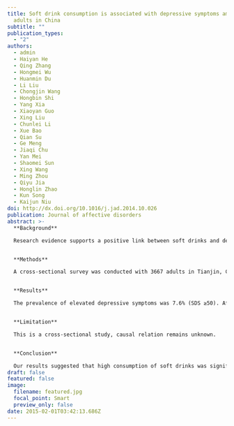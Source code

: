 ```yaml
---
title: Soft drink consumption is associated with depressive symptoms among
  adults in China
subtitle: ""
publication_types:
  - "2"
authors:
  - admin
  - Haiyan He
  - Qing Zhang
  - Hongmei Wu
  - Huanmin Du
  - Li Liu
  - Chongjin Wang
  - Hongbin Shi
  - Yang Xia
  - Xiaoyan Guo
  - Xing Liu
  - Chunlei Li
  - Xue Bao
  - Qian Su
  - Ge Meng
  - Jiaqi Chu
  - Yan Mei
  - Shaomei Sun
  - Xing Wang
  - Ming Zhou
  - Qiyu Jia
  - Honglin Zhao
  - Kun Song
  - Kaijun Niu
doi: http://dx.doi.org/10.1016/j.jad.2014.10.026
publication: Journal of affective disorders
abstract: >-
  **Background**

  Research evidence supports a positive link between soft drinks and depressive symptoms. However, data thus far are only from Caucasian populations. We investigated whether high levels of consumption of soft drinks were associated with the depressive symptoms among adults in China.


  **Methods**

  A cross-sectional survey was conducted with 3667 adults in Tianjin, China. Dietary intake was assessed using a valid self-administered food frequency questionnaire, and depressive symptoms were assessed with the Zung Self-Rating Depression Scale (SDS), cut-off point of 40, 45 or 50 indicating elevated depressive symptoms.


  **Results**

  The prevalence of elevated depressive symptoms was 7.6% (SDS ≥50). After adjustments for potentially confounding factors, the odds ratios (95% confidence interval) of having elevated depressive symptoms by increasing levels of soft drink consumption were 1.00, 1.43 (1.01, 2.01) and 2.00 (1.15, 3.37) (p for trend <0.01). Similar relations were observed when SDS ≥40 or 45 were used as a definition of depressive symptoms.


  **Limitation**

  This is a cross-sectional study, causal relation remains unknown.


  **Conclusion**

  Our results suggested that high consumption of soft drinks was significantly related to a higher prevalence of depressive symptoms among adults in China. This is the first large cross-sectional study addressing this topic in an Asia population.
draft: false
featured: false
image:
  filename: featured.jpg
  focal_point: Smart
  preview_only: false
date: 2015-02-01T03:42:13.686Z
---
```

